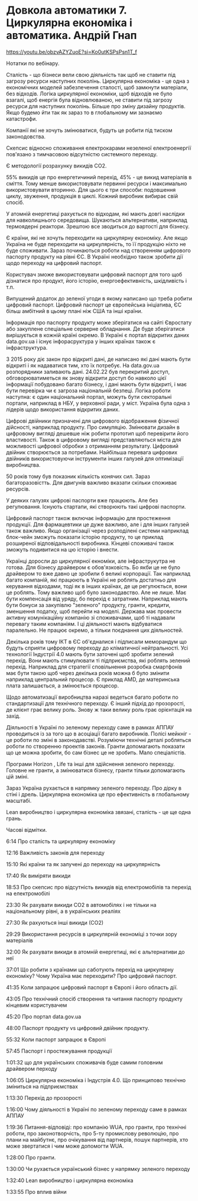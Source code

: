 # Довкола автоматики 7. Циркулярна економіка і автоматика. Андрій Гнап

https://youtu.be/obzvAZYZuoE?si=Ko0utKSPsPsn1T_f       

Нотатки по вебінару.

Сталість - що бізнеси вели свою діяльність так щоб не ставити під загрозу ресурси наступних поколінь. Циркулярна економіка - це одна з економічних моделей забезпечення сталості, щоб замкнути матеріали, без відходів. Логіка циркулярної економіки, щоб відходів не було взагалі, щоб енергія була відновлюваною, не ставити під загрозу ресурси для наступних поколінь. Більше про зміну дизайну продуктів. Якщо будемо йти так як зараз то в глобальному ми зазнаємо катастрофи.

Компанії які не хочуть змінюватися, будуть це робити під тиском законодовства.

Скепсис відносно споживання електрокарами незеленої електроенергії пов'язано з тимчасовою відсутністю системного переходу. 

Є методології розрахунку викидів СО2.

55% викидів це про енергетичиний перехід, 45% - це викид матеріалів в сміття. Тому менше використовувати первинні ресурси і максимально використовувати вторинно. Для цього є три способи: подовшення циклу, звуження, продукція в циклі. Кожний виробник вибирає свій спосіб. 

У атомній енергетиці рахується по відходам, які мають довгі наслідки для навколишнього середовища. Шукаються альтернативи, наприклад термоядерні реактори. Зрештою все зводиться до вартості для бізнесу.

Є країни, які не хочуть переходити на циркулярну економіку. Але якщо Україна не буде переходити на циркулярність, то її продукцію ніхто не буде споживати. Зараз починаються роботи над створенням цифрового паспорту продукту на рівні ЄС. В Україні необхідно також зробити дії щодо переходу на цифровий паспорт.

Користувач зможе використовувати цифровий паспорт для того щоб дізнатися про продукт, його історію, енергоефективність, шкідливість і т.п.

Випущений додаток до зеленої угоди в якому написано що треба робити цифровий паспорт.  Цифровий паспорт це європейська ініціатива, ЄС більш амбітний в цьому плані ніж США та інші країни.  

Інформація про паспорту продукту може зберігатися на сайті Євростату або закуплене спеціальне серверне обладнання. Де буде зберігатися вирішується в кожній країні окремо. В Україні є портал відкритих даних data.gov.ua і існує інфорасруктура у інших країнах також є інфраструктура.

З 2015 року діє закон про відкриті дані, де написано які дані мають бути відкриті і як надаватися тим, хто їх потребує. На data.gov.ua розпорядники заливають дані. 24.02.22 був перекритий доступ, обговорюватиметься як знову відкрити доступ бо навколо цієї інформації побудовано багато бізнесу, і дані мають бути відкриті, і має бути перевірка чи є загроза національній безпеці. Логіка роботи наступна: є один національний портал, можуть бути секторальні портали, наприклад в НБУ, у верховної ради, у міст. Україна була одна з лідерів щодо використання відкритих даних. 

Цифрові двійники призначені для цифрового відображення фізичної дійсності, наприклад продукту. Про симуляцію. Змінювати дизайн в цифровому вигляді дешевше ніж робити прототип щоб перевірити його властивості. Також в цифровому вигляді представляються міста для можливості цифрової обробки з отриманням результату. Цифровий двійник створюється за потребами. Найбільша перевага цифрових двійників використовуючи інструменти інших галузей для оптимізації виробництва.

50 років тому був показник кількість конячих сил. Зараз багаторазовістть. Для двигунів важливо вказати скільки споживає ресурсів.     

У деяких галузях цифрові паспорти вже працюють. Але без регулювання. Існують стартапи, які створюють такі цифрові паспорти.

Цифровий паспорт також включає інформацію для простеження продукції. Для фармацевтики це дуже важливо, але і для інших галузей також важливо. Якщо організації через розподілені системи наприклад блок-чейн зможуть показати історію продукту, то це приклад розширеної відповідальності виробника. Кінцеві споживачі також зможуть подивитися на цю історію і внести.      

Українці доросли до циркулярної екноміки, але інфраструкутра не готова. Для бізнесу драйвером є обов'язковість. Бо якби це не було драйвером то вже давно це зробили б великі корпорації. Так наприклад багато компаній, які працюють в Україні не роблять достатньо для керування відходами, тоді як в інших країнах, де це регулюється, вони це роблять. Тому важливо щоб було законодавство.  Але не лише. Має бути компенсація від уряду, бо перехід є затратним. Наприклад мають бути бонуси за закупівлю "зеленого" продукту, гранти, кредити, зменшення податку, щоб перейти на моделі. Держава має провести активну комунікаційну компанію зі споживачами, щоб ті надавали перевагу таким компаніям. І ці діяльності мають відбуватися паралельно. Не працює окремо, а тільки поєднання цих діяльностей. 

Декілька років тому ІКТ в ЄС об'єдналися і підписали меморандум що будуть сприяти цифровому переходу до кліматичної нейтральності. Усі технології Індустрії 4.0 мають бути заточені щоб зробити зелений перехід. Вони мають стимулювати ті підприємства, які роблять зелений перехід. Наприклад для стратегії сповільнення розробка смартфонів має бути такою щоб через декілька років можна б було змінити наприклад центральний процесор. Є приклад AMD, де материнська плата залишається, а змінюється процесор. 

Щодо автоматизації виробництва наразі ведеться багато роботи по стандартизації для технічного переходу. Є інший підхід до прозорості, де клієнт грає велику роль. Знову ж таки велику роль грає орієнтація на захід.

Діяльності в Україні по зеленому переходу саме в рамках АППАУ проводиться із за того що в асоціації багато виробників. Полісі мейкніг - це роботи по зміні в законодавстві. Розуміючи технічні деталі робляться роботи по створенню проектів законів. Гранти допомагають показати що це можна зробити, бо сам бізнес це не зробить. Мало спеціалістів.  

Програми Horizon , Life  та інші для здійснення зеленого переходу. Головне не гранти, а змінюватися бізнесу, гранти тільки допомагають цій зміні.  

Зараз Україна рухається в напрямку зеленого переходу. Про дірку в стіні і дрель. Циркулярна економіка це про ефективність в глобальному масштабі.  

Lean виробництво і циркулярна економіка звязані, сталість - це ще одна грань.  

Часові відмітки. 

6:14 Про сталість та циркулярну економіку

12:16 Важливість законів для переходу 

15:10 Які країни та як залучені до переходу на циркулярність

17:40 Як виміряти викиди

18:53 Про скепсис про відсутність викидів від електромобілів та перехід на електромобілі

23:30 Як рахувати викиди СО2 в автомобілях і не тільки на національному рівні, а в українських реаліях

27:30 Як рахуються інші викиди (СО2) 

29:29 Використання ресурсів в циркулярній економіці з точки зору матеріалів 

32:00 Як рахувати викиди в атомній енергетиці, які є альтернативи до неї 

37:01 Що робити з країнами що саботують перехід на циркулярну економіку? Чому Україна має переходити? Про цифровий паспорт.

41:35 Коли запрацює цифровий паспорт в Європі і його область дії.

43:05 Про технічний спосіб створення та читання паспорту продукту кінцевим користувачем

45:20 Про портал data.gov.ua

48:00 Паспорт продукту vs цифровий двійник продукту.

55:32 Коли паспорт запрацює в Європі

57:45 Паспорт і простежування продукції

1:01:32 що для українських споживачів буде самим головним драйвером перходу

1:06:05 Циркулярна економіка і Індустрія 4.0. Що принципово технічно зміниться на підприємствах

1:13:30 Перехід до прозорості 

1:16:00 Чому діяльності в Україні по зеленому переходу саме в рамках АППАУ

1:19:36 Питання-відповіді: про компанію WUA, про гранти, про технічні роботи, про законотворчість, про 5-ту промислову революцію, про плани на майбутнє, про очікування від партнерів, пошук партнерів, хто може звертатися і чим може допомогти WUA.

1:28:00 Про гранти.

1:30:00 Чи рухається український бізнес у напрямку зеленого переходу

1:32:40 Lean виробництво і циркулярна економіка

1:33:55 Про вплив війни 